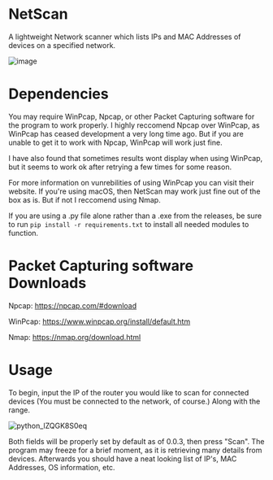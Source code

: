 # NetScan
A lightweight Network scanner which lists IPs and MAC Addresses of devices on a specified network.

![image](https://github.com/babylard/NetScan/assets/75695872/202329ba-96cd-4c06-8f1b-ef160d3378b2)

# Dependencies
You may require WinPcap, Npcap, or other Packet Capturing software for the program to work properly. I highly reccomend Npcap over WinPcap, as WinPcap has ceased development a very long time ago. But if you are unable to get it to work with Npcap, WinPcap will work just fine.

I have also found that sometimes results wont display when using WinPcap, but it seems to work ok after retrying a few times for some reason.

For more information on vunrebilities of using WinPcap you can visit their website. 
If you're using macOS, then NetScan may work just fine out of the box as is. But if not I reccomend using Nmap.

If you are using a .py file alone rather than a .exe from the releases, be sure to run `pip install -r requirements.txt` to install all needed modules to function.

# Packet Capturing software Downloads
Npcap: https://npcap.com/#download

WinPcap: https://www.winpcap.org/install/default.htm

Nmap: https://nmap.org/download.html


# Usage
To begin, input the IP of the router you would like to scan for connected devices (You must be connected to the network, of course.) Along with the range. 

![python_lZQGK8S0eq](https://github.com/babylard/NetScan/assets/75695872/903b6d31-08b4-44e5-afcf-d8c5cc97d00e)

Both fields will be properly set by default as of 0.0.3, then press "Scan".
The program may freeze for a brief moment, as it is retrieving many details from devices. Afterwards you should have a neat looking list of IP's, MAC Addresses, OS information, etc.

